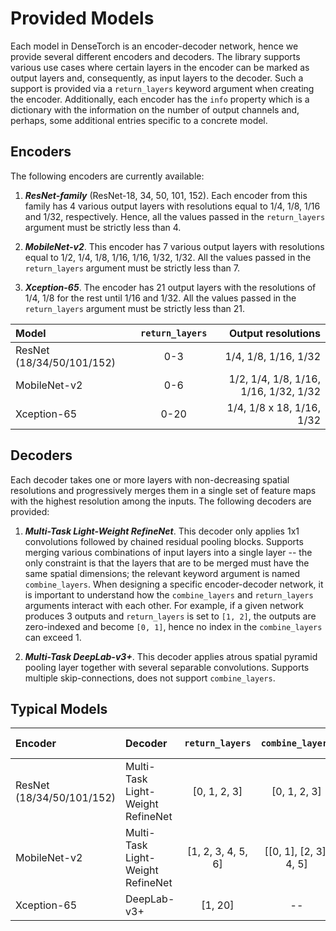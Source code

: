 # Provided Models

Each model in DenseTorch is an encoder-decoder network, hence we provide several different encoders and decoders. The library supports various use cases where certain layers in the encoder can be marked as output layers and, consequently, as input layers to the decoder. Such a support is provided via a `return_layers` keyword argument when creating the encoder. Additionally, each encoder has the `info` property which is a dictionary with the information on the number of output channels and, perhaps, some additional entries specific to a concrete model.

## Encoders

The following encoders are currently available:

1. ***ResNet-family*** (ResNet-18, 34, 50, 101, 152).
Each encoder from this family has 4 various output layers with resolutions equal to 1/4, 1/8, 1/16 and 1/32, respectively. Hence, all the values passed in the `return_layers` argument must be strictly less than 4.

2. ***MobileNet-v2***.
This encoder has 7 various output layers with resolutions equal to 1/2, 1/4, 1/8, 1/16, 1/16, 1/32, 1/32. All the values passed in the `return_layers` argument must be strictly less than 7.

3. ***Xception-65***.
The encoder has 21 output layers with the resolutions of 1/4, 1/8 for the rest until 1/16 and 1/32. All the values passed in the `return_layers` argument must be strictly less than 21.

| Model | `return_layers` | Output resolutions |
| :---         |     :---:      |          ---: |
| ResNet (18/34/50/101/152)   | 0-3     | 1/4, 1/8, 1/16, 1/32    |
| MobileNet-v2 | 0-6 | 1/2, 1/4, 1/8, 1/16, 1/16, 1/32, 1/32 |
| Xception-65 | 0-20 | 1/4, 1/8 x 18, 1/16, 1/32 |

## Decoders

Each decoder takes one or more layers with non-decreasing spatial resolutions and progressively merges them in a single set of feature maps with the highest resolution among the inputs. The following decoders are provided:

1. ***Multi-Task Light-Weight RefineNet***.
This decoder only applies 1x1 convolutions followed by chained residual pooling blocks. 
Supports merging various combinations of input layers into a single layer -- the only
constraint is that the layers that are to be merged must have the same spatial dimensions; the relevant keyword argument is named `combine_layers`. When designing a specific encoder-decoder network, it is important to understand how the `combine_layers` and `return_layers` arguments interact with each other. For example, if a given network produces 3 outputs and `return_layers` is set to `[1, 2]`, the outputs are zero-indexed and become `[0, 1]`, hence no index in the `combine_layers` can exceed 1.

2. ***Multi-Task DeepLab-v3+***.
This decoder applies atrous spatial pyramid pooling layer together with several separable convolutions. Supports multiple skip-connections, does not support `combine_layers`.

## Typical Models

| Encoder | Decoder | `return_layers` | `combine_layers` | Output resolution |
| :---         | :---         |     :---:      |     :---:      |          ---: |
| ResNet (18/34/50/101/152)   | Multi-Task Light-Weight RefineNet | [0, 1, 2, 3] | [0, 1, 2, 3] | 1 / 4 |
| MobileNet-v2 | Multi-Task Light-Weight RefineNet | [1, 2, 3, 4, 5, 6] | [[0, 1], [2, 3], 4, 5] | 1 / 4 |
| Xception-65 | DeepLab-v3+ | [1, 20] | -- | 1 / 8 |